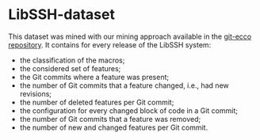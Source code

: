 # LibSSH-dataset

This dataset was mined with our mining approach available in the [git-ecco repository](https://github.com/GabrielaMichelon/git-ecco/tree/develop).
It contains for every release of the LibSSH system:

* the classification of the macros; 
* the considered set of features; 
* the Git commits where a feature was present; 
* the number of Git commits that a feature changed, i.e., had new revisions; 
* the number of deleted features per Git commit;
* the configuration for every changed block of code in a Git commit;
* the number of Git commits that a feature was removed; 
* the number of new and changed features per Git commit.